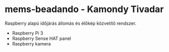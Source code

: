 # mems-beadando - Kamondy Tivadar
Raspberry alapú időjárás állomás és élőkép közvetítő rendszer.

- Raspberry Pi 3
- Raspberry Sense HAT panel
- Raspberry kamera
